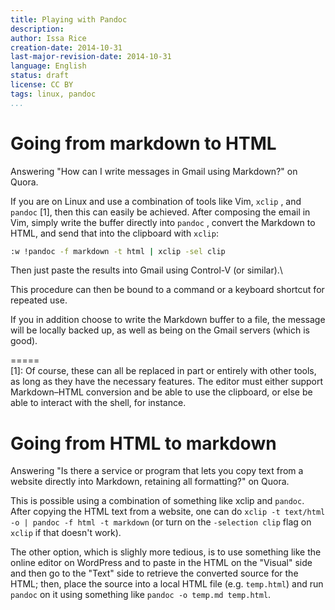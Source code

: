 ```yaml
---
title: Playing with Pandoc
description: 
author: Issa Rice
creation-date: 2014-10-31
last-major-revision-date: 2014-10-31
language: English
status: draft
license: CC BY
tags: linux, pandoc
...
```


# Going from markdown to HTML

Answering "How can I write messages in Gmail using Markdown?" on Quora.

If you are on Linux and use a combination of tools like Vim, `xclip` , and `pandoc` [1], then this can easily be achieved. After composing the email in Vim, simply write the buffer directly into `pandoc` , convert the Markdown to HTML, and send that into the clipboard with `xclip`:

```bash
:w !pandoc -f markdown -t html | xclip -sel clip
```

Then just paste the results into Gmail using Control-V (or similar).\

This procedure can then be bound to a command or a keyboard shortcut for
repeated use.

If you in addition choose to write the Markdown buffer to a file, the
message will be locally backed up, as well as being on the Gmail servers
(which is good).

=\=\=\=\=\
[1]\: Of course, these can all be replaced in part or entirely with other
tools, as long as they have the necessary features. The editor must
either support Markdown–HTML conversion and be able to use the
clipboard, or else be able to interact with the shell, for instance.

# Going from HTML to markdown

Answering "Is there a service or program that lets you copy text from a website directly into Markdown, retaining all formatting?" on Quora.

This is possible using a combination of something like xclip and `pandoc`.
After copying the HTML text from a website, one can do `xclip -t text/html -o | pandoc -f html -t markdown` (or turn on the `-selection clip` flag on `xclip` if that doesn't work).

The other option, which is slighly more tedious, is to use something
like the online editor on WordPress and to paste in the HTML on the
"Visual" side and then go to the "Text" side to retrieve the converted
source for the HTML; then, place the source into a local HTML file (e.g.  `temp.html`) and run `pandoc` on it using something like `pandoc -o temp.md temp.html`.
